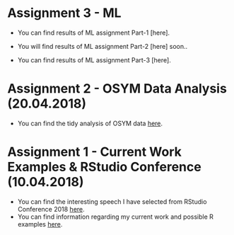 # Assignment 3 - ML

- You can find results of ML assignment Part-1 [here].

- You will find results of ML assignment Part-2 [here] soon..

- You can find results of ML assignment Part-3 [here].

# Assignment 2 - OSYM Data Analysis (20.04.2018)

- You can find the tidy analysis of OSYM data [here](osym_data_analysis_template.html).

# Assignment 1 - Current Work Examples & RStudio Conference (10.04.2018)

- You can find the interesting speech I have selected from RStudio Conference 2018 [here](https://www.rstudio.com/resources/videos/open-source-solutions-for-medical-marijuana/). 
- You can find information regarding my current work and possible R examples [here](assignment_1.html).

